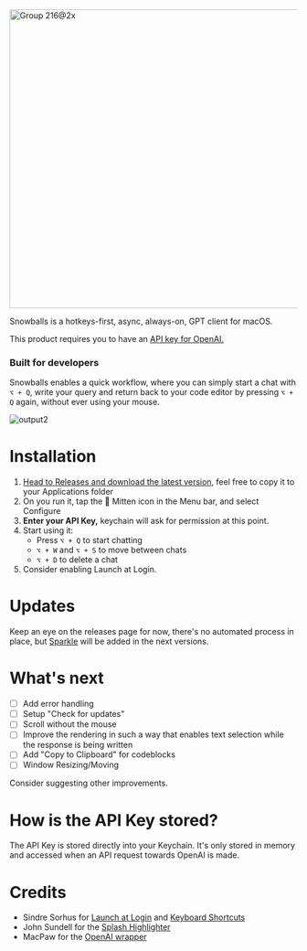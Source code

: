 <img width="523" alt="Group 216@2x" src="https://github.com/user-attachments/assets/ccb1319e-bc75-4979-9ac3-e01ded5e1678">

Snowballs is a hotkeys-first, async, always-on, GPT client for macOS. 

This product requires you to have an [API key for OpenAI.](https://platform.openai.com/api-keys)

### Built for developers
Snowballs enables a quick workflow, where you can simply start a chat with `⌥ + Q`, write your query and return back to your code editor by pressing `⌥ + Q` again, without ever using your mouse.


![output2](https://github.com/user-attachments/assets/ae40deef-f4fb-436e-a137-c9d63909b326)

# Installation
1. [Head to Releases and download the latest version](https://github.com/teodorraul/snowballs/releases/tag/v1.0.0), feel free to copy it to your Applications folder
2. On you run it, tap the 🧤 Mitten icon in the Menu bar, and select Configure
3. **Enter your API Key,** keychain will ask for permission at this point.
4. Start using it:
    - Press `⌥ + Q` to start chatting
    - `⌥ + W` and `⌥ + S` to move between chats
    - `⌥ + D` to delete a chat
5. Consider enabling Launch at Login.

# Updates
Keep an eye on the releases page for now, there's no automated process in place, but [Sparkle](https://sparkle-project.org) will be added in the next versions.

# What's next
- [ ] Add error handling
- [ ] Setup "Check for updates"
- [ ] Scroll without the mouse
- [ ] Improve the rendering in such a way that enables text selection while the response is being written
- [ ] Add "Copy to Clipboard" for codeblocks
- [ ] Window Resizing/Moving

Consider suggesting other improvements.


# How is the API Key stored?
The API Key is stored directly into your Keychain.
It's only stored in memory and accessed when an API request towards OpenAI is made.


# Credits
- Sindre Sorhus for [Launch at Login](https://github.com/sindresorhus/LaunchAtLogin-Modern) and [Keyboard Shortcuts](https://github.com/sindresorhus/KeyboardShortcuts)
- John Sundell for the [Splash Highlighter](https://github.com/JohnSundell/Splash)
- MacPaw for the [OpenAI wrapper](https://github.com/MacPaw/OpenAI)
